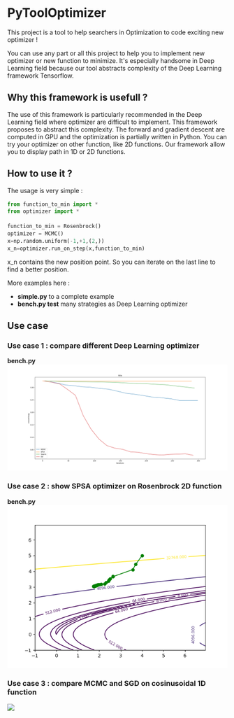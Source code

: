 <h1>PyToolOptimizer</h1>

This project is a tool to help searchers in Optimization to code exciting new optimizer ! 

You can use any part or all this project to help you to implement new optimizer or new function to minimize. It's especially handsome in Deep Learning field because our tool abstracts complexity of the Deep Learning framework Tensorflow.

<h2>Why this framework is usefull ?</h2>
The use of this framework is particularly recommended in the Deep Learning field where optimizer are difficult to implement. This framework proposes to abstract this complexity. The forward and gradient descent are computed in GPU and the optimization is partially written in Python.
You can try your optimizer on other function, like 2D functions. Our framework allow you to display path in 1D or 2D functions.

<h2>How to use it ?</h2>
The usage is very simple :

```Python
from function_to_min import *
from optimizer import *

function_to_min = Rosenbrock()
optimizer = MCMC()
x=np.random.uniform(-1,+1,(2,))
x_n=optimizer.run_on_step(x,function_to_min)
```

x_n contains the new position point. So you can iterate on the last line to find a better position. <br/>

<p>
More examples here :
<ul>
  <li> <b>simple.py</b> to a complete example</li>
  <li> <b>bench.py test</b> many strategies as Deep Learning optimizer </li>
</ul>
</p>

<h2>Use case</h2>

<h3> Use case 1 : compare different Deep Learning optimizer </h3>
<b> bench.py </b>
<img src="img1.png"/>

<h3> Use case 2 : show SPSA optimizer on Rosenbrock 2D function </h3>
<b> bench.py </b>
<img src="img2.png"/>

<h3> Use case 3 : compare MCMC and SGD on cosinusoidal 1D function </h3>
<b></b>
<img src="img3.png"/>
